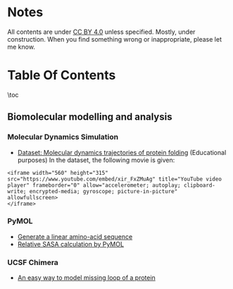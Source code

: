 # Notes
All contents are under [CC BY 4.0](https://creativecommons.org/licenses/by/4.0/legalcode) unless specified. Mostly, under construction.
When you find something wrong or inappropriate, please let me know.

# Table Of Contents
\toc

## Biomolecular modelling and analysis

### Molecular Dynamics Simulation
- [Dataset: Molecular dynamics trajectories of protein folding](https://zenodo.org/record/6349893#.YjAluBBBz0o) (Educational purposes)
In the dataset, the following movie is given: 
~~~
<iframe width="560" height="315" src="https://www.youtube.com/embed/xir_FxZMuAg" title="YouTube video player" frameborder="0" allow="accelerometer; autoplay; clipboard-write; encrypted-media; gyroscope; picture-in-picture" allowfullscreen>
</iframe>
~~~


### PyMOL
- [Generate a linear amino-acid sequence](https://gist.github.com/physicshinzui/9f21c74be62504f32ad8412a87a69ba3)
- [Relative SASA calculation by PyMOL](https://gist.github.com/physicshinzui/2a6475e0131c4bf138e80634106c907e)

### UCSF Chimera
- [An easy way to model missing loop of a protein](/notebooks/modelling/model_loop)

<!-- ## Python
- [Automate web scraping](/notebooks/python/howtoselenium) -->

